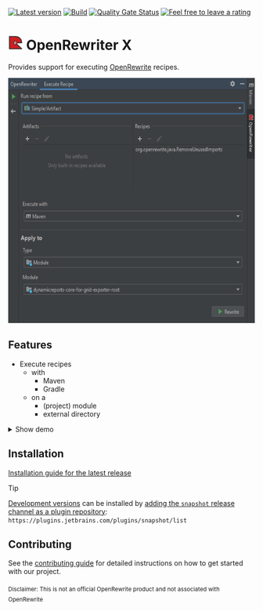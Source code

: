 [![Latest version](https://img.shields.io/jetbrains/plugin/v/pluginId?logo=jetbrains)](https://plugins.jetbrains.com/plugin/pluginId)
[![Build](https://img.shields.io/github/actions/workflow/status/xdev-software/intellij-plugin-openrewriter/checkBuild.yml?branch=develop)](https://github.com/xdev-software/intellij-plugin-openrewriter/actions/workflows/checkBuild.yml?query=branch%3Adevelop)
[![Quality Gate Status](https://sonarcloud.io/api/project_badges/measure?project=xdev-software_intellij-plugin-openrewriter&metric=alert_status)](https://sonarcloud.io/dashboard?id=xdev-software_intellij-plugin-openrewriter)
[![Feel free to leave a rating](https://img.shields.io/jetbrains/plugin/r/rating/pluginId?style=social&logo=jetbrains&label=Feel%20free%20to%20leave%20a%20rating)](https://plugins.jetbrains.com/plugin/pluginId/reviews)

# <img alt="OpenRewriter Plugin icon light" src="./src/main/resources/META-INF/pluginIcon.svg" height="30"> OpenRewriter X

Provides support for executing [OpenRewrite](https://github.com/openrewrite) recipes.

<img alt="Demo" src="assets/demo.png" height="500" />

## Features

* Execute recipes
  * with
    * Maven
    * Gradle
  * on a
    * (project) module
    * external directory

<details>
  <summary>Show demo</summary>
  
  ![demo](assets/demo.avif)
</details>

## Installation
[Installation guide for the latest release](https://github.com/xdev-software/intellij-plugin-openrewriter/releases/latest#Installation)

> [!TIP]  
> [Development versions](https://plugins.jetbrains.com/plugin/pluginId/versions/snapshot) can be installed by [adding the ``snapshot`` release channel as a plugin repository](https://www.jetbrains.com/help/idea/managing-plugins.html#repos):<br/>
> ``https://plugins.jetbrains.com/plugins/snapshot/list``

## Contributing
See the [contributing guide](./CONTRIBUTING.md) for detailed instructions on how to get started with our project.

<sub>Disclaimer: This is not an official OpenRewrite product and not associated with OpenRewrite</sub>
